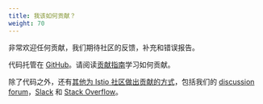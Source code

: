 ```yaml
---
title: 我该如何贡献？
weight: 70
---
```


非常欢迎任何贡献，我们期待社区的反馈，补充和错误报告。

代码托管在 [GitHub](https://github.com/istio)。请阅读[贡献指南](https://github.com/istio/community/blob/master/CONTRIBUTING.md)学习如何贡献。

除了代码之外，还有[其他为 Istio 社区做出贡献的方式](/zh/get-involved/)，包括我们的 [discussion forum](https://discuss.istio.io)，[Slack](https://istio.slack.com) 和 [Stack Overflow](https://stackoverflow.com/questions/tagged/istio)。

